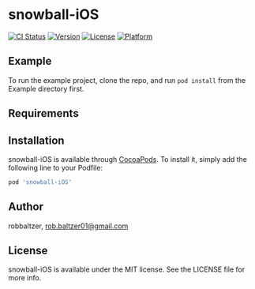 # snowball-iOS

[![CI Status](https://img.shields.io/travis/robbaltzer/snowball-iOS.svg?style=flat)](https://travis-ci.org/robbaltzer/snowball-iOS)
[![Version](https://img.shields.io/cocoapods/v/snowball-iOS.svg?style=flat)](https://cocoapods.org/pods/snowball-iOS)
[![License](https://img.shields.io/cocoapods/l/snowball-iOS.svg?style=flat)](https://cocoapods.org/pods/snowball-iOS)
[![Platform](https://img.shields.io/cocoapods/p/snowball-iOS.svg?style=flat)](https://cocoapods.org/pods/snowball-iOS)

## Example

To run the example project, clone the repo, and run `pod install` from the Example directory first.

## Requirements

## Installation

snowball-iOS is available through [CocoaPods](https://cocoapods.org). To install
it, simply add the following line to your Podfile:

```ruby
pod 'snowball-iOS'
```

## Author

robbaltzer, rob.baltzer01@gmail.com

## License

snowball-iOS is available under the MIT license. See the LICENSE file for more info.
